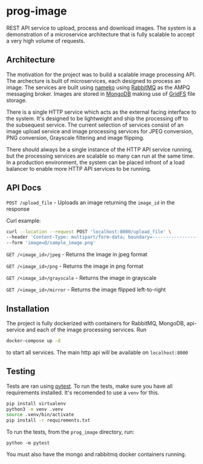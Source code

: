 # prog-image
REST API service to upload, process and download images.
The system is a demonstration of a microservice architecture that is fully scalable to accept a very high volume of requests.

## Architecture
The motivation for the project was to build a scalable image processing API. The archecture is built of microservices, each designed to process an image. The services are built using [nameko](https://nameko.readthedocs.io/en/stable/) using [RabbitMQ](https://www.rabbitmq.com/) as the AMPQ messaging broker. Images are stored in [MongoDB](https://www.mongodb.com/) making use of [GridFS](https://docs.mongodb.com/manual/core/gridfs/) file storage.

There is a single HTTP service which acts as the external facing interface to the system. It's designed to be lightweight and ship the processing off to the subsequest service. The current selection of services consist of an image upload service and image processing services for JPEG conversion, PNG conversion, Grayscale filtering and image flipping.

There should always be a single instance of the HTTP API service running, but the processing services are scalable so many can run at the same time. In a production environment, the system can be placed infront of a load balancer to enable more HTTP API services to be running.

## API Docs
`POST /upload_file` - Uploads an image returning the `image_id` in the response

Curl example:
```bash
curl --location --request POST 'localhost:8000/upload_file' \
--header 'Content-Type: multipart/form-data; boundary=--------------------------331539197270314924163946' \
--form 'image=@/sample_image.png'
```
`GET /<image_id>/jpeg` - Returns the image in jpeg format

`GET /<image_id>/png` - Returns the image in png format

`GET /<image_id>/grayscale` - Returns the image in grayscale

`GET /<image_id>/mirror` - Returns the image flipped left-to-right

## Installation
The project is fully dockerized with containers for RabbitMQ, MongoDB, api-service and each of the image processing services. Run
```bash
docker-compose up -d
```
to start all services. The main http api will be available on `localhost:8000`

## Testing
Tests are ran using [pytest](https://docs.pytest.org/en/latest/). To run the tests, make sure you have all requirements installed. It's recomended to use a `venv` for this.
```bash
pip install virtualenv
python3 -m venv .venv
source .venv/bin/activate
pip install -r requirements.txt
```
To run the tests, from the `prog_image` directory, run:
```
python -m pytest
```
You must also have the mongo and rabbitmq docker containers running.
